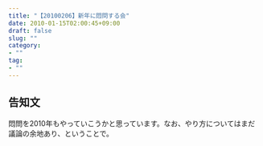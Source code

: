 ```yaml
---
title: "【20100206】新年に悶問する会"
date: 2010-01-15T02:00:45+09:00
draft: false
slug: ""
category:
- ""
tag:
- ""
---
```


告知文
----

悶問を2010年もやっていこうかと思っています。なお、やり方についてはまだ議論の余地あり、ということで。
